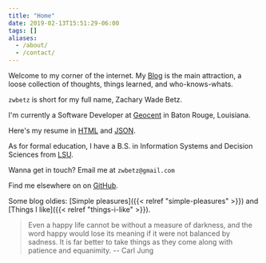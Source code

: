 ```yaml
---
title: "Home"
date: 2019-02-13T15:51:29-06:00
tags: []
aliases:
  - /about/
  - /contact/
---
```


<!--
**Attribution**. Icon made by [Freepik](https://www.freepik.com/), from [Flaticon](https://www.flaticon.com/), licensed by [CC 3.0](http://creativecommons.org/licenses/by/3.0/).
-->

<!--
{{< figure
img="headshot.jpg"
alt="My headshot"
caption="Open your eyes, dude."
command="Resize"
options="100x q100" >}}
-->

<style>
  .usa-image-block img {
    border-radius: 5%;
  }
</style>

Welcome to my corner of the internet. My [Blog](/blog/) is the main attraction, a loose collection of thoughts, things learned, and who-knows-whats.

`zwbetz` is short for my full name, Zachary Wade Betz.

I'm currently a Software Developer at [Geocent](https://www.geocent.com/) in Baton Rouge, Louisiana.

Here's my resume in [HTML](/resume/resume.html) and [JSON](/resume/resume.json).

As for formal education, I have a B.S. in Information Systems and Decision Sciences from [LSU](https://www.lsu.edu/).

Wanna get in touch? Email me at `zwbetz@gmail.com`

Find me elsewhere on on [GitHub](https://github.com/zwbetz-gh).

Some blog oldies: [Simple pleasures]({{< relref "simple-pleasures" >}}) and [Things I like]({{< relref "things-i-like" >}}).

> Even a happy life cannot be without a measure of darkness, and the word happy would lose its meaning if it were not balanced by sadness. It is far better to take things as they come along with patience and equanimity. -- Carl Jung
